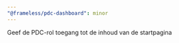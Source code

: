```yaml
---
"@frameless/pdc-dashboard": minor
---
```


Geef de PDC-rol toegang tot de inhoud van de startpagina
